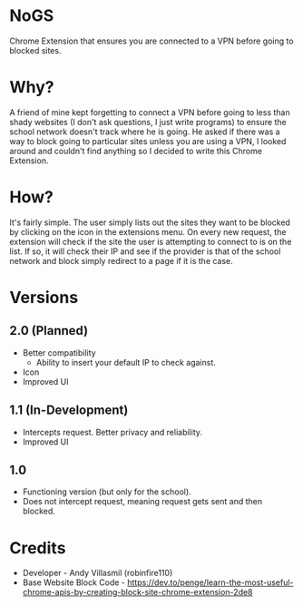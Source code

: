 # NoGS
 Chrome Extension that ensures you are connected to a VPN before going to blocked sites.

# Why?
 A friend of mine kept forgetting to connect a VPN before going to less than shady websites (I don't ask questions, I just write programs) to ensure the school network doesn't track where he is going. He asked if there was a way to block going to particular sites unless you are using a VPN, I looked around and couldn't find anything so I decided to write this Chrome Extension.

# How?
 It's fairly simple. The user simply lists out the sites they want to be blocked by clicking on the icon in the extensions menu. On every new request, the extension will check if the site the user is attempting to connect to is on the list. If so, it will check their IP and see if the provider is that of the school network and block simply redirect to a page if it is the case.

# Versions
## 2.0 (Planned)
* Better compatibility
	* Ability to insert your default IP to check against.
* Icon
* Improved UI
## 1.1 (In-Development)
* Intercepts request. Better privacy and reliability.
* Improved UI
## 1.0
 * Functioning version (but only for the school). 
 * Does not intercept request, meaning request gets sent and then blocked.

# Credits
* Developer - Andy Villasmil (robinfire110)
* Base Website Block Code - https://dev.to/penge/learn-the-most-useful-chrome-apis-by-creating-block-site-chrome-extension-2de8
